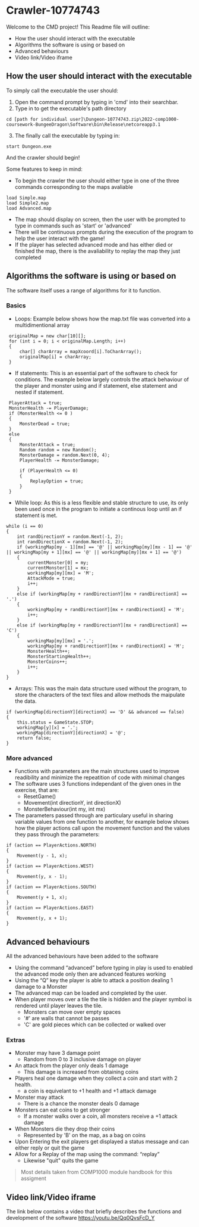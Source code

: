 # Crawler-10774743
Welcome to the CMD project! This Readme file will outline:
- How the user should interact with the executable
- Algorithms the software is using or based on
- Advanced behaviours
- Video link/Video iframe

## How the user should interact with the executable
To simply call the executable the user should:
1. Open the command prompt by typing in 'cmd' into their searchbar.
2. Type in to get the executable's path directory
```
cd [path for individual user]\Dungeon-10774743.zip\2022-comp1000-coursework-BungeeDragon\Software\bin\Release\netcoreapp3.1
```
3. The finally call the executable by typing in:
```
start Dungeon.exe
```
And the crawler should begin!

Some features to keep in mind:
- To begin the crawler the user should either type in one of the three commands corresponding to the maps avaliable
```
load Simple.map
load Simple2.map
load Advanced.map
```
- The map should display on screen, then the user with be prompted to type in commands such as 'start' or 'advanced'
- There will be continuous prompts during the execution of the program to help the user interact with the game!
- If the player has selected advanced mode and has either died or finished the map, there is the avaliability to replay the map they just completed

## Algorithms the software is using or based on
The software itself uses a range of algorithms for it to function.
### Basics
- Loops:
Example below shows how the map.txt file was converted into a multidimentional array
```
 originalMap = new char[10][];
 for (int i = 0; i < originalMap.Length; i++)
 {
     char[] charArray = mapXcoord[i].ToCharArray();
     originalMap[i] = charArray;
 }
```
- If statements:
This is an essential part of the software to check for conditions. The example below largely controls the attack behaviour of the player and monster using and if statement, else statement and nested if statement.
```
 PlayerAttack = true;
 MonsterHealth -= PlayerDamage;
 if (MonsterHealth <= 0 )
 {
     MonsterDead = true;
 }
 else
 {
     MonsterAttack = true;
     Random random = new Random();
     MonsterDamage = random.Next(0, 4);
     PlayerHealth -= MonsterDamage;

     if (PlayerHealth <= 0)
     {
         ReplayOption = true;
     }
 }
```
- While loop:
As this is a less flexible and stable structure to use, its only been used once in the program to initiate a continous loop until an if statement is met.
```
while (i == 0)
{
    int randDirectionY = random.Next(-1, 2);
    int randDirectionX = random.Next(-1, 2);
    if (workingMap[my - 1][mx] == '@' || workingMap[my][mx - 1] == '@' || workingMap[my + 1][mx] == '@' || workingMap[my][mx + 1] == '@')
    {
        currentMonster[0] = my;
        currentMonster[1] = mx;
        workingMap[my][mx] = 'M';
        AttackMode = true;
        i++;
    }
    else if (workingMap[my + randDirectionY][mx + randDirectionX] == '.')
    {
        workingMap[my + randDirectionY][mx + randDirectionX] = 'M';
        i++;
    }
    else if (workingMap[my + randDirectionY][mx + randDirectionX] == 'C')
    {
        workingMap[my][mx] = '.';
        workingMap[my + randDirectionY][mx + randDirectionX] = 'M';
        MonsterHealth++;
        MonsterStartingHealth++;
        MonsterCoins++;
        i++;
    }
}
```
- Arrays: 
This was the main data structure used without the program, to store the characters of the text files and allow methods the maipulate the data.
```
if (workingMap[directionY][directionX] == 'D' && advanced == false)
{
    this.status = GameState.STOP;
    workingMap[y][x] = '.';
    workingMap[directionY][directionX] = '@';
    return false;
}
```
### More advanced
- Functions with parameters are the main structures used to improve readibility and minimize the repeatition of code with minimal changes
- The software uses 3 functions independant of the given ones in the exercise, that are:
  - ResetGame()
  - Movement(int directionY, int directionX)
  - MonsterBehaviour(int my, int mx)
- The parameters passed through are particulary useful in sharing variable values from one function to another, for example below shows how the player actions call upon the movement function and the values they pass through the parameters:
```
if (action == PlayerActions.NORTH)
{
    Movement(y - 1, x);
}
if (action == PlayerActions.WEST)
{
    Movement(y, x - 1);
}
if (action == PlayerActions.SOUTH)
{
    Movement(y + 1, x);
}
if (action == PlayerActions.EAST)
{
    Movement(y, x + 1);
}
```
## Advanced behaviours
All the advanced behaviours have been added to the software
- Using the command “advanced” before typing in play is used to enabled the advanced
mode only then are advanced features working
- Using the “Q” key the player is able to attack a position dealing 1 damage to a Monster
- The advanced map can be loaded and completed by the user.
- When player moves over a tile the tile is hidden and the player symbol is rendered until player leaves the tile.
  - Monsters can move over empty spaces
  - '#' are walls that cannot be passes
  - 'C' are gold pieces which can be collected or walked over
### Extras
- Monster may have 3 damage point
  - Random from 0 to 3 inclusive damage on player
- An attack from the player only deals 1 damage
  - This damage is increased from obtaining coins
- Players heal one damage when they collect a coin and start with 2 health.
  - a coin is equivelant to +1 health and +1 attack damage
- Monster may attack
  - There is a chance the monster deals 0 damage
- Monsters can eat coins to get stronger 
  - If a monster walks over a coin, all monsters receive a +1 attack damage
- When Monsters die they drop their coins
  - Represented by 'B' on the map, as a bag on coins
- Upon Entering the exit players get displayed a status message and can either reply or quit the game
- Allow for a Replay of the map using the command: “replay”
  - Likewise "quit" quits the game
> Most details taken from COMP1000 module handbook for this assigment 
## Video link/Video iframe
The link below contains a video that briefly describes the functions and development of the software
https://youtu.be/Qq0QvsFcD_Y
